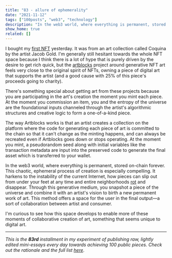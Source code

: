 ```yaml
---
title: "83 - allure of ephemerality"
date: "2021-11-12"
tags: ["100posts", "web3", "technology"]
description: "In the web3 world, where everything is permanent, stored on-chain forever. This chaotic, ephemeral process of creation is especially compelling. It harkens to the instability of the current Internet..."
show_home: true
related: []
---
```


I bought my [first NFT](https://opensea.io/assets/0xa7d8d9ef8d8ce8992df33d8b8cf4aebabd5bd270/198000064) yesterday. It was from an art collection called Coquina by the artist Jacob Gold. I'm generally still hesitant towards the whole NFT space because I think there is a lot of hype that is purely driven by the desire to get rich quick, but the [artblocks](artblocks.io) project around generative NFT art feels very close to the original spirit of NFTs, owning a piece of digital art that supports the artist (and a good cause with 25% of this piece's proceeds going to charity).

<figure class="fullWidth"><nft-card class="nft-card" contractAddress="0xa7d8d9ef8d8ce8992df33d8b8cf4aebabd5bd270" tokenId="198000064"> </nft-card> <script src="https://unpkg.com/embeddable-nfts/dist/nft-card.min.js"></script></figure>

There's something special about getting art from these projects because you are participating in the art's creation the moment you mint each piece. At the moment you commission an item, you and the entropy of the universe are the foundational inputs channeled through the artist's algorithmic structures and creative logic to form a one-of-a-kind piece. 

The way Artblocks works is that an artist creates a collection on the platform where the code for generating each piece of art is committed to the chain so that it can't change as the minting happens, and can always be recreated even if Artblocks goes down or stops operating. At the moment you mint, a pseudorandom seed along with initial variables like the transaction metadata are input into the preserved code to generate the final asset which is transferred to your wallet. 

In the web3 world, where everything is permanent, stored on-chain forever. This chaotic, ephemeral process of creation is especially compelling. It harkens to the instability of the current Internet, how pieces can slip out from under your feet at any time and entire neighborhoods [rot](https://www.theatlantic.com/technology/archive/2021/06/the-internet-is-a-collective-hallucination/619320/) and disappear. Through this generative medium, you snapshot a piece of the universe and combine it with an artist's vision to birth a new permanent work of art. This method offers a space for the user in the final output—a sort of collaboration between artist and consumer.

I'm curious to see how this space develops to enable more of these moments of collaborative creation of art, something that seems unique to digital art.

---
*This is the **83rd** installment in my experiment of publishing raw, lightly edited mini-essays every day towards achieving 100 public pieces. Check out the rationale and the full list [here](/experiments/100posts/)*.

